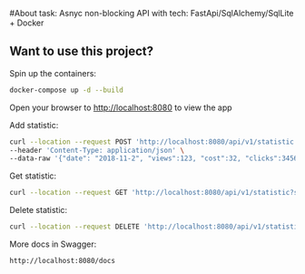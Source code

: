 #About task:
    Asnyc non-blocking API with tech: FastApi/SqlAlchemy/SqlLite + Docker
## Want to use this project?

Spin up the containers:

```sh
docker-compose up -d --build
```

Open your browser to [http://localhost:8080](http://localhost:8080) to view the app

Add statistic:

```sh
curl --location --request POST 'http://localhost:8080/api/v1/statistic' \
--header 'Content-Type: application/json' \
--data-raw '{"date": "2018-11-2", "views":123, "cost":32, "clicks":3456}'
```

Get statistic:

```sh
curl --location --request GET 'http://localhost:8080/api/v1/statistic?sort_type=desc'
```

Delete statistic:

```sh
curl --location --request DELETE 'http://localhost:8080/api/v1/statistic'
```

More docs in Swagger:
```sh
http://localhost:8080/docs
```